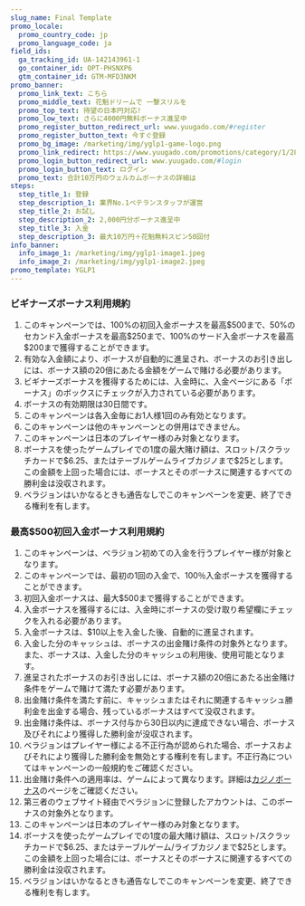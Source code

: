 ```yaml
---
slug_name: Final Template
promo_locale:
  promo_country_code: jp
  promo_language_code: ja
field_ids:
  ga_tracking_id: UA-142143961-1
  go_container_id: OPT-PHSNXP6
  gtm_container_id: GTM-MFD3NKM
promo_banner:
  promo_link_text: こちら
  promo_middle_text: 花魁ドリームで 一撃スリルを
  promo_top_text: 待望の日本円対応!
  promo_low_text: さらに4000円無料ボーナス進呈中
  promo_register_button_redirect_url: www.yuugado.com/#register
  promo_register_button_text: 今すぐ登録
  promo_bg_image: /marketing/img/yglp1-game-logo.png
  promo_link_redirect: https://www.yuugado.com/promotions/category/1/2875
  promo_login_button_redirect_url: www.yuugado.com/#login
  promo_login_button_text: ログイン
  promo_text: 合計10万円のウェルカムボーナスの詳細は
steps:
  step_title_1: 登録
  step_description_1: 業界No.1ベテランスタッフが運営
  step_title_2: お試し
  step_description_2: 2,000円分ボーナス進呈中
  step_title_3: 入金
  step_description_3: 最大10万円＋花魁無料スピン50回付
info_banner:
  info_image_1: /marketing/img/yglp1-image1.jpeg
  info_image_2: /marketing/img/yglp1-image2.jpeg
promo_template: YGLP1
---
```

<h3>ビギナーズボーナス利用規約</h3>
<ol>
<li>このキャンペーンでは、100%の初回入金ボーナスを最高$500まで、50%のセカンド入金ボーナスを最高$250まで、100%のサード入金ボーナスを最高$200まで獲得することができます。</li>
<li>有効な入金額により、ボーナスが自動的に進呈され、ボーナスのお引き出しには、ボーナス額の20倍にあたる金額をゲームで賭ける必要があります。</li>
<li>ビギナーズボーナスを獲得するためには、入金時に、入金ページにある「ボーナス」のボックスにチェックが入力されている必要があります。</li>
<li>ボーナスの有効期限は30日間です。</li>
<li>このキャンペーンは各入金毎にお1人様1回のみ有効となります。</li>
<li>このキャンペーンは他のキャンペーンとの併用はできません。</li>
<li>このキャンペーンは日本のプレイヤー様のみ対象となります。</li>
<li>ボーナスを使ったゲームプレイでの1度の最大賭け額は、スロット/スクラッチカードで$6.25、またはテーブルゲームライブカジノまで$25とします。この金額を上回った場合には、ボーナスとそのボーナスに関連するすべての勝利金は没収されます。</li>
<li>ベラジョンはいかなるときも通告なしでこのキャンペーンを変更、終了できる権利を有します。</li>
</ol>
<h3>最高$500初回入金ボーナス利用規約</h3>
<ol>
<li>このキャンペーンは、ベラジョン初めての入金を行うプレイヤー様が対象となります。</li>
<li>このキャンペーンでは、最初の1回の入金で、100％入金ボーナスを獲得することができます。</li>
<li>初回入金ボーナスは、最大$500まで獲得することができます。</li>
<li>入金ボーナスを獲得するには、入金時にボーナスの受け取り希望欄にチェックを入れる必要があります。</li>
<li>入金ボーナスは、$10以上を入金した後、自動的に進呈されます。</li>
<li>入金した分のキャッシュは、ボーナスの出金賭け条件の対象外となります。また、ボーナスは、入金した分のキャッシュの利用後、使用可能となります。</li>
<li>進呈されたボーナスのお引き出しには、ボーナス額の20倍にあたる出金賭け条件をゲームで賭けて満たす必要があります。</li>
<li>出金賭け条件を満たす前に、キャッシュまたはそれに関連するキャッシュ勝利金を出金する場合、残っているボーナスはすべて没収されます。</li>
<li>出金賭け条件は、ボーナス付与から30日以内に達成できない場合、ボーナス及びそれにより獲得した勝利金が没収されます。</li>
<li>ベラジョンはプレイヤー様による不正行為が認められた場合、ボーナスおよびそれにより獲得した勝利金を無効とする権利を有します。不正行為についてはキャンペーンの一般規約をご確認ください。</li>
<li>出金賭け条件への適用率は、ゲームによって異なります。詳細は<a href="https://www.verajohn.com/ja/about/our-casino-bonuses">カジノボーナス</a>のページをご確認ください。</li>
<li>第三者のウェブサイト経由でベラジョンに登録したアカウントは、このボーナスの対象外となります。</li>
<li>このキャンペーンは日本のプレイヤー様のみ対象となります。</li>
<li>ボーナスを使ったゲームプレイでの1度の最大賭け額は、スロット/スクラッチカードで$6.25、またはテーブルゲーム/ライブカジノまで$25とします。この金額を上回った場合には、ボーナスとそのボーナスに関連するすべての勝利金は没収されます。</li>
<li>ベラジョンはいかなるときも通告なしでこのキャンペーンを変更、終了できる権利を有します。</li>
</ol>